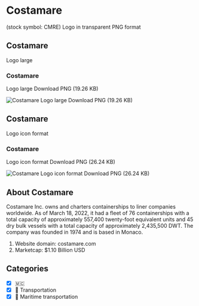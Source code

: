 # Costamare
 (stock symbol: CMRE) Logo in transparent PNG format

## Costamare
 Logo large

### Costamare
 Logo large Download PNG (19.26 KB)

![Costamare
 Logo large Download PNG (19.26 KB)](/img/orig/CMRE_BIG-46894e39.png)

## Costamare
 Logo icon format

### Costamare
 Logo icon format Download PNG (26.24 KB)

![Costamare
 Logo icon format Download PNG (26.24 KB)](/img/orig/CMRE-6b91178a.png)

## About Costamare


Costamare Inc. owns and charters containerships to liner companies worldwide. As of March 18, 2022, it had a fleet of 76 containerships with a total capacity of approximately 557,400 twenty-foot equivalent units and 45 dry bulk vessels with a total capacity of approximately 2,435,500 DWT. The company was founded in 1974 and is based in Monaco.

1. Website domain: costamare.com
2. Marketcap: $1.10 Billion USD


## Categories
- [x] 🇲🇨
- [x] 🚚 Transportation
- [x] 🚢 Maritime transportation
